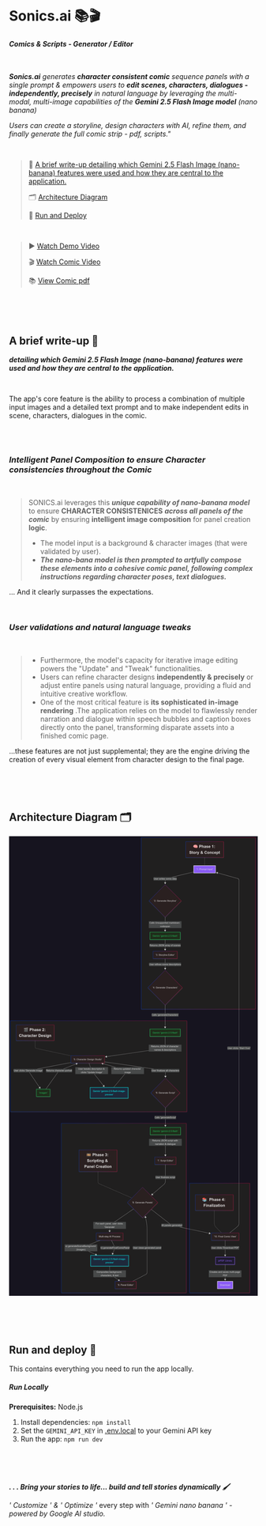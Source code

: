 # Sonics.ai 📚🎬

#### *Comics & Scripts - Generator / Editor*

<br>

***Sonics.ai** generates **character consistent comic** sequence panels with a single prompt & empowers users to **edit scenes, characters, dialogues - independently, precisely** in natural language by leveraging the multi-modal, multi-image capabilities of the **Gemini 2.5 Flash Image model** (nano banana)*

*Users can create a storyline, design characters with AI, refine them, and finally generate the full comic strip - pdf, scripts."*


<br>


> 📝 [ A brief write-up detailing which Gemini 2.5 Flash Image (nano-banana) features were used and how they are central to the application.
](#a-brief-write-up-)
>
> 🗂️ [ Architecture Diagram](#architecture-diagram-%EF%B8%8F)
>
> 🚀 [ Run and Deploy](#run-and-deploy-)

<br>

> ▶️ <a href="https://youtu.be/gZ8NMynV-vA"> Watch Demo Video</a>
>
> 🎬 <a href="https://www.youtube.com/watch?v=5lH7KmiENYs"> Watch Comic Video</a>
>
>  📚 <a href="https://drive.google.com/file/d/1YEf60wesaHiawA1DJhbl1bR7pppOkPGn/view?usp=sharing"> View Comic pdf</a>

<br>

<br>

<br>

## A brief write-up 📝
***detailing which Gemini 2.5 Flash Image (nano-banana) features were used and how they are central to the application.***

<br>

The app's core feature is the ability to process a combination of multiple input images and a detailed text prompt and to make independent edits in scene, characters, dialogues in the comic.

<br>

<br>

### *Intelligent Panel Composition to ensure Character consistencies throughout the Comic*

<br>

> SONICS.ai leverages this ***unique capability of nano-banana model*** to ensure **CHARACTER CONSISTENICES** ***across all panels of the comic*** by ensuring **intelligent image composition** for panel creation **logic**.
>- The model input is a background & character images (that were validated by user).
>- ***The nano-bana model is then prompted to artfully compose these elements into a cohesive comic panel, following complex instructions regarding character poses, text dialogues.***

... And it clearly surpasses the expectations.

<br>

### *User validations and natural language tweaks*

<br>

>- Furthermore, the model's capacity for iterative image editing powers the "Update" and "Tweak" functionalities. 
>- Users can refine character designs **independently & precisely** or adjust entire panels using natural language, providing a fluid and intuitive creative workflow.
>- One of the most critical feature is **its sophisticated in-image rendering** .The application relies on the model to flawlessly render narration and dialogue within speech bubbles and caption boxes directly onto the panel, transforming disparate assets into a finished comic page. 

...these features are not just supplemental; they are the engine driving the creation of every visual element from character design to the final page.


<br>

<br>

<br>

## Architecture Diagram 🗂️

![Architecture Diagram](architecture/architecture_.png)

<br>

<br>

<br>

## Run and deploy 🚀

This contains everything you need to run the app locally.

##### Run Locally

**Prerequisites:**  Node.js


1. Install dependencies:
   `npm install`
2. Set the `GEMINI_API_KEY` in [.env.local](.env.local) to your Gemini API key
3. Run the app:
   `npm run dev`

<br>

<br>

<br>

***. . .  Bring your stories to life... build and tell stories dynamically  🖌️***
 
*' Customize ' & ' Optimize '* every step with *' Gemini nano banana '  - powered by Google AI studio.*



